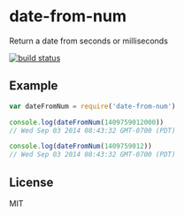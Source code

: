# date-from-num

Return a date from seconds or milliseconds

[![build status](http://img.shields.io/travis/timhudson/date-from-num.svg?style=flat)](http://travis-ci.org/timhudson/date-from-num)

## Example

``` js
var dateFromNum = require('date-from-num')

console.log(dateFromNum(1409759012000))
// Wed Sep 03 2014 08:43:32 GMT-0700 (PDT)

console.log(dateFromNum(1409759012))
// Wed Sep 03 2014 08:43:32 GMT-0700 (PDT)
```

## License

MIT
